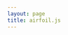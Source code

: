 ```yaml
---
layout: page
title: airfoil.js
---
```



<!-- <script type="text/javascript" src="./airfoil.js"> -->
<!-- http://jsfiddle.net/Q4Mfc/1/ -->
<script type="text/javascript">
$(document).ready(function() {
	$.getJSON("naca2412.json", function(data) {
		var width = 750,
			height = 300,
			padding = 10;

		var extentX = d3.extent(data.coordinates, function(obj) {
			return obj["x"];
		});

		var extentY = d3.extent(data.coordinates, function(obj) {
			return obj["y"];
		});

		var xScale = d3.scale.linear()
			.domain(extentX)
			.range([0, width - padding], extentX.max);

		var yScale = d3.scale.linear()
			.domain(extentY)
			.range([height / 2 - padding, 0]);

		var line = d3.svg.line()
			.x(function(d) {
				return xScale(d["x"]);
			})
			.y(function(d) {
				return yScale(d["y"]);
			});

		d3.select("#airfoil")
			.append("svg")
			.attr("width", width)
			.attr("height", height)
			.attr("id", "airfoilsvg")
			.append("g")
			.attr("transform", "translate(5,5)")
			.append("svg:path")
			.datum(data.coordinates)
			.attr("class", "line")
			.attr("d", line);
		d3.select("h2")
			.append("h3")
			.text(data.name);
	});
});

</script>

